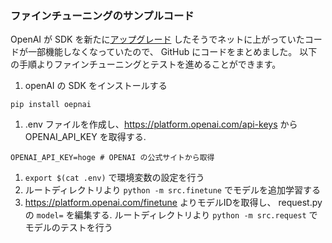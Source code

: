 ### ファインチューニングのサンプルコード
OpenAI が SDK を新たに[アップグレード](https://github.com/openai/openai-python/discussions/742)
したそうでネットに上がっていたコードが一部機能しなくなっていたので、 GitHub にコードをまとめました。
以下の手順よりファインチューニングとテストを進めることができます。

1.  openAI の SDK をインストールする
```
pip install oepnai
```

1. .env ファイルを作成し、https://platform.openai.com/api-keys から OPENAI_API_KEY を取得する. 
```
OPENAI_API_KEY=hoge # OPENAI の公式サイトから取得
```
1. `export $(cat .env)` で環境変数の設定を行う
1. ルートディレクトリより `python -m src.finetune` でモデルを追加学習する
1. https://platform.openai.com/finetune よりモデルIDを取得し、 request.py の `model=` を編集する. ルートディレクトリより `python -m src.request` でモデルのテストを行う
